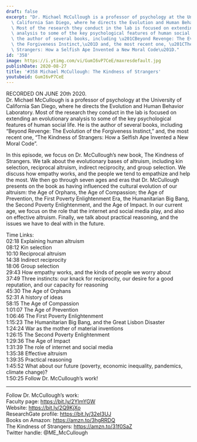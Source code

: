 ```yaml
---
draft: false
excerpt: "Dr. Michael McCullough is a professor of psychology at the University of\
  \ California San Diego, where he directs the Evolution and Human Behavior Laboratory.\
  \ Most of the research they conduct in the lab is focused on extending an evolutionary\
  \ analysis to some of the key psychological features of human social life. He is\
  \ the author of several books, including \u201CBeyond Revenge: The Evolution of\
  \ the Forgiveness Instinct,\u201D and, the most recent one, \u201CThe Kindness of\
  \ Strangers: How a Selfish Ape Invented a New Moral Code\u201D."
id: '358'
image: https://i.ytimg.com/vi/GumI6vP7CeE/maxresdefault.jpg
publishDate: 2020-08-27
title: '#358 Michael McCullough: The Kindness of Strangers'
youtubeid: GumI6vP7CeE
---
```

RECORDED ON JUNE 20th 2020.  
Dr. Michael McCullough is a professor of psychology at the University of California San Diego, where he directs the Evolution and Human Behavior Laboratory. Most of the research they conduct in the lab is focused on extending an evolutionary analysis to some of the key psychological features of human social life. He is the author of several books, including “Beyond Revenge: The Evolution of the Forgiveness Instinct,” and, the most recent one, “The Kindness of Strangers: How a Selfish Ape Invented a New Moral Code”.

In this episode, we focus on Dr. McCullough’s new book, The Kindness of Strangers. We talk about the evolutionary bases of altruism, including kin selection, reciprocal altruism, indirect reciprocity, and group selection. We discuss how empathy works, and the people we tend to empathize and help the most. We then go through seven ages and eras that Dr. McCullough presents on the book as having influenced the cultural evolution of our altruism: the Age of Orphans, the Age of Compassion; the Age of Prevention, the First Poverty Enlightenment Era, the Humanitarian Big Bang, the Second Poverty Enlightenment, and the Age of Impact. In our current age, we focus on the role that the internet and social media play, and also on effective altruism. Finally, we talk about practical reasoning, and the issues we have to deal with in the future.

Time Links:  
02:18  Explaining human altruism  
08:12  Kin selection  
10:10  Reciprocal altruism  
14:38  Indirect reciprocity  
18:06  Group selection  
29:43  How empathy works, and the kinds of people we worry about  
37:49  Three instincts: our knack for reciprocity, our desire for a good reputation, and our capacity for reasoning  
45:30  The Age of Orphans  
52:31  A history of ideas  
58:15  The Age of Compassion  
1:01:07  The Age of Prevention  
1:06:46  The First Poverty Enlightenment  
1:15:23  The Humanitarian Big Bang, and the Great Lisbon Disaster  
1:24:24  War as the mother of material inventions  
1:26:15  The Second Poverty Enlightenment  
1:29:36  The Age of Impact  
1:31:39  The role of internet and social media  
1:35:38  Effective altruism  
1:39:35  Practical reasoning  
1:45:52  What about our future (poverty, economic inequality, pandemics, climate change)?  
1:50:25  Follow Dr. McCullough’s work!

---

Follow Dr. McCullough’s work:  
Faculty page: https://bit.ly/2YlmYGW  
Website: https://bit.ly/2Q9KjXo  
ResearchGate profile: https://bit.ly/32eI3UJ  
Books on Amazon: https://amzn.to/3hgRRDQ  
The Kindness of Strangers: https://amzn.to/31f0SaZ  
Twitter handle: @ME_McCullough
